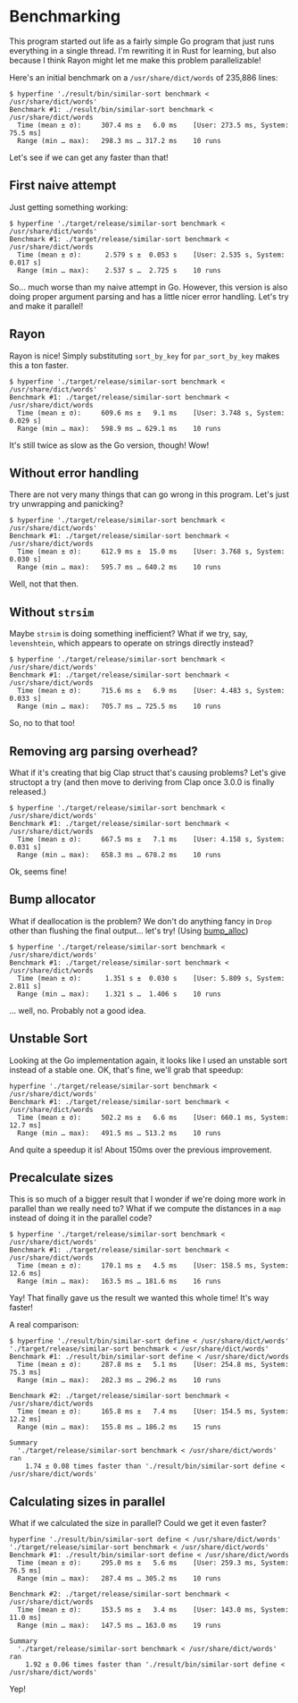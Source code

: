 # Benchmarking

This program started out life as a fairly simple Go program that just runs everything in a single thread.
I'm rewriting it in Rust for learning, but also because I think Rayon might let me make this problem parallelizable!

Here's an initial benchmark on a `/usr/share/dict/words` of 235,886 lines:

```
$ hyperfine './result/bin/similar-sort benchmark < /usr/share/dict/words'
Benchmark #1: ./result/bin/similar-sort benchmark < /usr/share/dict/words
  Time (mean ± σ):     307.4 ms ±   6.0 ms    [User: 273.5 ms, System: 75.5 ms]
  Range (min … max):   298.3 ms … 317.2 ms    10 runs
```

Let's see if we can get any faster than that!

## First naive attempt

Just getting something working:

```
$ hyperfine './target/release/similar-sort benchmark < /usr/share/dict/words'
Benchmark #1: ./target/release/similar-sort benchmark < /usr/share/dict/words
  Time (mean ± σ):      2.579 s ±  0.053 s    [User: 2.535 s, System: 0.017 s]
  Range (min … max):    2.537 s …  2.725 s    10 runs
```

So... much worse than my naive attempt in Go.
However, this version is also doing proper argument parsing and has a little nicer error handling.
Let's try and make it parallel!

## Rayon

Rayon is nice!
Simply substituting `sort_by_key` for `par_sort_by_key` makes this a ton faster.

```
$ hyperfine './target/release/similar-sort benchmark < /usr/share/dict/words'
Benchmark #1: ./target/release/similar-sort benchmark < /usr/share/dict/words
  Time (mean ± σ):     609.6 ms ±   9.1 ms    [User: 3.748 s, System: 0.029 s]
  Range (min … max):   598.9 ms … 629.1 ms    10 runs
```

It's still twice as slow as the Go version, though!
Wow!

## Without error handling

There are not very many things that can go wrong in this program.
Let's just try unwrapping and panicking?

```
$ hyperfine './target/release/similar-sort benchmark < /usr/share/dict/words'
Benchmark #1: ./target/release/similar-sort benchmark < /usr/share/dict/words
  Time (mean ± σ):     612.9 ms ±  15.0 ms    [User: 3.768 s, System: 0.030 s]
  Range (min … max):   595.7 ms … 640.2 ms    10 runs
```

Well, not that then.

## Without `strsim`

Maybe `strsim` is doing something inefficient?
What if we try, say, `levenshtein`, which appears to operate on strings directly instead?

```
$ hyperfine './target/release/similar-sort benchmark < /usr/share/dict/words'
Benchmark #1: ./target/release/similar-sort benchmark < /usr/share/dict/words
  Time (mean ± σ):     715.6 ms ±   6.9 ms    [User: 4.483 s, System: 0.033 s]
  Range (min … max):   705.7 ms … 725.5 ms    10 runs
```

So, no to that too!

## Removing arg parsing overhead?

What if it's creating that big Clap struct that's causing problems?
Let's give structopt a try (and then move to deriving from Clap once 3.0.0 is finally released.)

```
$ hyperfine './target/release/similar-sort benchmark < /usr/share/dict/words'
Benchmark #1: ./target/release/similar-sort benchmark < /usr/share/dict/words
  Time (mean ± σ):     667.5 ms ±   7.1 ms    [User: 4.158 s, System: 0.031 s]
  Range (min … max):   658.3 ms … 678.2 ms    10 runs
```

Ok, seems fine!

## Bump allocator

What if deallocation is the problem?
We don't do anything fancy in `Drop` other than flushing the final output... let's try!
(Using [bump_alloc](https://crates.io/crates/bump_alloc))

```
$ hyperfine './target/release/similar-sort benchmark < /usr/share/dict/words'
Benchmark #1: ./target/release/similar-sort benchmark < /usr/share/dict/words
  Time (mean ± σ):      1.351 s ±  0.030 s    [User: 5.809 s, System: 2.811 s]
  Range (min … max):    1.321 s …  1.406 s    10 runs
```

... well, no. Probably not a good idea.

## Unstable Sort

Looking at the Go implementation again, it looks like I used an unstable sort instead of a stable one.
OK, that's fine, we'll grab that speedup:

```
hyperfine './target/release/similar-sort benchmark < /usr/share/dict/words'
Benchmark #1: ./target/release/similar-sort benchmark < /usr/share/dict/words
  Time (mean ± σ):     502.2 ms ±   6.6 ms    [User: 660.1 ms, System: 12.7 ms]
  Range (min … max):   491.5 ms … 513.2 ms    10 runs
```

And quite a speedup it is!
About 150ms over the previous improvement.

## Precalculate sizes

This is so much of a bigger result that I wonder if we're doing more work in parallel than we really need to?
What if we compute the distances in a `map` instead of doing it in the parallel code?

```
$ hyperfine './target/release/similar-sort benchmark < /usr/share/dict/words'
Benchmark #1: ./target/release/similar-sort benchmark < /usr/share/dict/words
  Time (mean ± σ):     170.1 ms ±   4.5 ms    [User: 158.5 ms, System: 12.6 ms]
  Range (min … max):   163.5 ms … 181.6 ms    16 runs
```

Yay!
That finally gave us the result we wanted this whole time!
It's way faster!

A real comparison:

```
$ hyperfine './result/bin/similar-sort define < /usr/share/dict/words' './target/release/similar-sort benchmark < /usr/share/dict/words'
Benchmark #1: ./result/bin/similar-sort define < /usr/share/dict/words
  Time (mean ± σ):     287.8 ms ±   5.1 ms    [User: 254.8 ms, System: 75.3 ms]
  Range (min … max):   282.3 ms … 296.2 ms    10 runs

Benchmark #2: ./target/release/similar-sort benchmark < /usr/share/dict/words
  Time (mean ± σ):     165.8 ms ±   7.4 ms    [User: 154.5 ms, System: 12.2 ms]
  Range (min … max):   155.8 ms … 186.2 ms    15 runs

Summary
  './target/release/similar-sort benchmark < /usr/share/dict/words' ran
    1.74 ± 0.08 times faster than './result/bin/similar-sort define < /usr/share/dict/words'
```

## Calculating sizes in parallel

What if we calculated the size in parallel?
Could we get it even faster?

```
hyperfine './result/bin/similar-sort define < /usr/share/dict/words' './target/release/similar-sort benchmark < /usr/share/dict/words'
Benchmark #1: ./result/bin/similar-sort define < /usr/share/dict/words
  Time (mean ± σ):     295.0 ms ±   5.6 ms    [User: 259.3 ms, System: 76.5 ms]
  Range (min … max):   287.4 ms … 305.2 ms    10 runs

Benchmark #2: ./target/release/similar-sort benchmark < /usr/share/dict/words
  Time (mean ± σ):     153.5 ms ±   3.4 ms    [User: 143.0 ms, System: 11.0 ms]
  Range (min … max):   147.5 ms … 163.0 ms    19 runs

Summary
  './target/release/similar-sort benchmark < /usr/share/dict/words' ran
    1.92 ± 0.06 times faster than './result/bin/similar-sort define < /usr/share/dict/words'
```

Yep!
